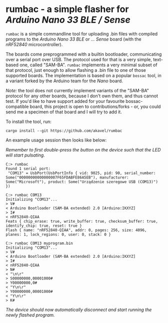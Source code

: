 # rumbac - a simple flasher for _Arduino Nano 33 BLE / Sense_

`rumbac` is a simple commandline tool for uploading .bin files with compiled
programs to the _Arduino Nano 33 BLE_ or _... Sense_ board
(with the _nRF52840_ microcontroller).

The boards come preprogrammed with a builtin bootloader,
communicating over a serial port over USB.
The protocol used for that is a very simple, text-based one, called "SAM-BA".
`rumbac` implements a very minimal subset of that protocol,
just enough to allow flashing a .bin file to one of those supported boards.
The implementation is based on a popular `bossac` tool,
in a variant forked by the Arduino team for the _Nano_ board.

_Note:_ the tool does not currently implement variants of the "SAM-BA"
protocol for any other boards, because I don't own them, and thus cannot
test. If you'd like to have support added for your favourite bossac-compatible
board, this project is open to contributions/forks - or,
you could send me a specimen of that board and I will try to add it.

To install the tool, run:

    cargo install --git https://github.com/akavel/rumbac

An example usage session then looks like below:

_Remember to first double-press the button on the device
such that the LED will start pulsating._

```
C:> rumbac
Found 1 serial port:
 "COM13" = UsbPort(UsbPortInfo { vid: 9025, pid: 90, serial_number: Some("00000000000000007F65FDABFE86A5EB"), manufacturer: Some("Microsoft"), product: Some("Urządzenie szeregowe USB (COM13)") })

C:> rumbac COM13
Initializing "COM13"...
> V#
< Arduino Bootloader (SAM-BA extended) 2.0 [Arduino:IKXYZ]
> I#
< nRF52840-QIAA
Feats { chip_erase: true, write_buffer: true, checksum_buffer: true, identify_chip: true, reset: true }
Flash { name: "nRF52840-QIAA", addr: 0, pages: 256, size: 4096, planes: 1, lock_regions: 0, user: 0, stack: 0 }

C:> rumbac COM13 myprogram.bin
Initializing "COM13"...
> V#
< Arduino Bootloader (SAM-BA extended) 2.0 [Arduino:IKXYZ]
> I#
< nRF52840-QIAA
> N#
< "\n\r"
> S00000000,00001000#
> Y00000000,0#
< "Y\n\r"
> Y00000000,00001000#
< "Y\n\r"
> K#
```

_The device should now automatically disconnect and start running
the newly flashed program._


